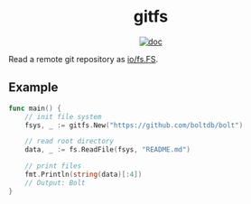 <h1 align="center">gitfs</h1>

<p  align="center">
  <a href="https://godocs.io/github.com/forensicanalysis/gitfs"><img src="https://godocs.io/github.com/forensicanalysis/gitfs?status.svg" alt="doc" /></a>
</p>

Read a remote git repository as [io/fs.FS](https://golang.org/pkg/io/fs/#FS).

## Example

``` go
func main() {
	// init file system
	fsys, _ := gitfs.New("https://github.com/boltdb/bolt")

	// read root directory
	data, _ := fs.ReadFile(fsys, "README.md")

	// print files
	fmt.Println(string(data)[:4])
	// Output: Bolt
}
```
